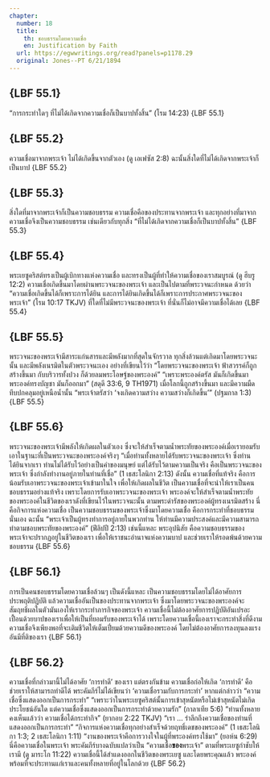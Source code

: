 ```yaml
---
chapter:
  number: 18
  title:
    th: ชอบธรรมโดยความเชื่อ
    en: Justification by Faith
  url: https://egwwritings.org/read?panels=p1178.29
  original: Jones--PT 6/21/1894
---
```


## {LBF 55.1}

“การกระทำใดๆ ที่ไม่ได้เกิดจากความเชื่อก็เป็นบาปทั้งสิ้น” (โรม 14:23) {LBF 55.1}

## {LBF 55.2}

ความเชื่อมาจากพระเจ้า ไม่ได้เกิดขึ้นจากตัวเอง (ดู เอเฟซัส 2:8) ฉะนั้นสิ่งใดที่ไม่ได้เกิดจากพระเจ้าก็เป็นบาป {LBF 55.2}

## {LBF 55.3}

สิ่งใดที่มาจากพระเจ้าก็เป็นความชอบธรรม ความเชื่อคือของประทานจากพระเจ้า และทุกอย่างที่มาจากความเชื่อจึงเป็นความชอบธรรม เช่นเดียวกับทุกสิ่ง “ที่ไม่ได้เกิดจากความเชื่อก็เป็นบาปทั้งสิ้น” {LBF 55.3}

## {LBF 55.4}

พระเยซูคริสต์ทรงเป็นผู้เบิกทางแห่งความเชื่อ และทรงเป็นผู้ที่ทำให้ความเชื่อของเราสมบูรณ์ (ดู ฮีบรู 12:2) ความเชื่อเกิดขึ้นมาโดยผ่านพระวจนะของพระเจ้า และเป็นไปตามที่พระวจนะกำหนด ด้วยว่า “ความเชื่อเกิดขึ้นได้ก็เพราะการได้ยิน และการได้ยินเกิดขึ้นได้ก็เพราะการประกาศพระวจนะของพระเจ้า” (โรม 10:17 TKJV) ที่ใดที่ไม่มีพระวจนะของพระเจ้า ที่นั่นก็ไม่อาจมีความเชื่อได้เลย {LBF 55.4}

## {LBF 55.5}

พระวจนะของพระเจ้ามีสาระแก่นสารและมีพลังมากที่สุดในจักรวาล ทุกสิ่งล้วนแต่เกิดมาโดยพระวจนะนั้น และมีพลังเนรมิตในตัวพระวจนะเอง อย่างที่เขียนไว้ว่า “โดยพระวจนะของพระเจ้า ฟ้าสวรรค์ก็ถูกสร้างขึ้นมา กับบริวารทั้งปวง ก็ด้วยลมพระโอษฐ์ของพระองค์” “เพราะพระองค์ตรัส มันก็เกิดขึ้นมา พระองค์ทรงบัญชา มันก็ออกมา” (สดุดี 33:6, 9 TH1971) เมื่อโลกนี้ถูกสร้างขึ้นมา และมีความมืดทึบปกคลุมอยู่เหนือน้ำนั้น “พระเจ้าตรัสว่า ‘จงเกิดความสว่าง ความสว่างก็เกิดขึ้น’” (ปฐมกาล 1:3) {LBF 55.5}

## {LBF 55.6}

พระวจนะของพระเจ้ามีพลังให้เกิดผลในตัวเอง ซึ่งจะให้สำเร็จตามน้ำพระทัยของพระองค์เมื่อเรายอมรับเอาในฐานะที่เป็นพระวจนะของพระองค์จริงๆ “เมื่อท่านทั้งหลายได้รับพระวจนะของพระเจ้า ซึ่งท่านได้ยินจากเรา ท่านไม่ได้รับไว้อย่างเป็นคำของมนุษย์ แต่ได้รับไว้ตามความเป็นจริง คือเป็นพระวจนะของพระเจ้า ซึ่งกำลังทำงานอยู่ภายในท่านที่เชื่อ” (1 เธสะโลนิกา 2:13) ดังนั้น ความเชื่อที่แท้จริง คือการน้อมรับเอาพระวจนะของพระเจ้าเข้ามาในใจ เพื่อให้เกิดผลในชีวิต เป็นความเชื่อที่จะนำให้เราเป็นคนชอบธรรมอย่างแท้จริง เพราะโดยการรับเอาพระวจนะของพระเจ้า พระองค์จะให้สำเร็จตามน้ำพระทัยของพระองค์ในชีวิตของเราดังที่เขียนไว้ในพระวจนะนั้น ตามพระดำรัสของพระองค์ผู้ทรงเนรมิตสร้าง นี่คือกิจการแห่งความเชื่อ เป็นความชอบธรรมของพระเจ้าซึ่งมาโดยความเชื่อ คือการกระทำที่ชอบธรรมนั่นเอง ฉะนั้น “พระเจ้าเป็นผู้ทรงทำการอยู่ภายในพวกท่าน ให้ท่านมีความประสงค์และมีความสามารถทำตามชอบพระทัยของพระองค์” (ฟีลิปปี 2:13) เช่นนี้แหละ พระอุปนิสัย คือความชอบธรรมของพระเจ้าจะปรากฏอยู่ในชีวิตของเรา เพื่อให้เราชนะอำนาจแห่งความบาป และช่วยเราให้รอดพ้นด้วยความชอบธรรม {LBF 55.6}

## {LBF 56.1}

การเป็นคนชอบธรรมโดยความเชื่อล้วนๆ เป็นดังนี้แหละ เป็นความชอบธรรมโดยไม่ได้อาศัยการประพฤติปฏิบัติ แล้วความเชื่ออันเป็นของประทานจากพระเจ้า ซึ่งมาโดยพระวจนะของพระองค์จะสัมฤทธิ์ผลในตัวมันเองให้เรากระทำภารกิจของพระเจ้า ความเชื่อนี้ไม่ต้องอาศัยการปฏิบัติอันเปรอะเปื้อนด้วยบาปของเราเพื่อให้เป็นที่ยอมรับของพระเจ้าได้ เพราะโดยความเชื่อนี้เองเราจะกระทำสิ่งที่ดีงาม ความเชื่อจึงเพียงพอที่จะเติมชีวิตให้เต็มเปี่ยมด้วยความดีของพระองค์ โดยไม่ต้องอาศัยการลงทุนลงแรงอันมีที่ติของเรา {LBF 56.1}

## {LBF 56.2}

ความเชื่อที่กล่าวมานี้ไม่ได้อาศัย ‘การทำดี’ ของเรา แต่ตรงกันข้าม ความเชื่อก่อให้เกิด ‘การทำดี’ คือช่วยเราให้สามารถทำดีได้ พระคัมภีร์ไม่ได้เขียนว่า ‘ความเชื่อรวมกับการกระทำ’ หากแต่กล่าวว่า “ความเชื่อซึ่งแสดงออกเป็นการกระทำ” “เพราะว่าในพระเยซูคริสต์นั้นการเข้าสุหนัตหรือไม่เข้าสุหนัตไม่เกิดประโยชน์อันใด แต่ความเชื่อซึ่งแสดงออกเป็นการกระทำด้วยความรัก” (กาลาเทีย 5:6) “ท่านทั้งหลายคงเห็นแล้วว่า ความเชื่อได้กระทำกิจ” (ยากอบ 2:22 TKJV) “เรา … รำลึกถึงความเชื่อของท่านที่แสดงออกเป็นการกระทำ” “กิจการแห่งความเชื่อทุกอย่างสำเร็จด้วยฤทธิ์เดชของพระองค์” (1 เธสะโลนิกา 1:3; 2 เธสะโลนิกา 1:11) “งานของพระเจ้าคือการวางใจในผู้ที่พระองค์ทรงใช้มา” (ยอห์น 6:29) นี่คือความเชื่อในพระเจ้า พระคัมภีร์บางฉบับแปลว่าเป็น “ความเชื่อ**ของ**พระเจ้า” ตามที่พระเยซูกำชับให้เรามี (ดู มาระโก 11:22) ความเชื่อนี้ได้สำแดงออกในชีวิตของพระเยซู และโดยพระคุณแล้ว พระองค์พร้อมที่จะประทานแก่เราและคนทั้งหลายที่อยู่ในโลกด้วย {LBF 56.2}
